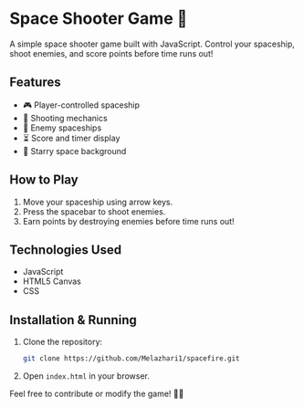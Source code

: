 # Space Shooter Game 🚀  

A simple space shooter game built with JavaScript. Control your spaceship, shoot enemies, and score points before time runs out!  

## Features  
- 🎮 Player-controlled spaceship  
- 🔫 Shooting mechanics  
- 👾 Enemy spaceships  
- ⏳ Score and timer display  
- 🌌 Starry space background  

## How to Play  
1. Move your spaceship using arrow keys.  
2. Press the spacebar to shoot enemies.  
3. Earn points by destroying enemies before time runs out!  

## Technologies Used  
- JavaScript  
- HTML5 Canvas  
- CSS  

## Installation & Running  
1. Clone the repository:
   ```bash
   git clone https://github.com/Melazhari1/spacefire.git
   ```
2. Open `index.html` in your browser.  

Feel free to contribute or modify the game! 🚀💥  
